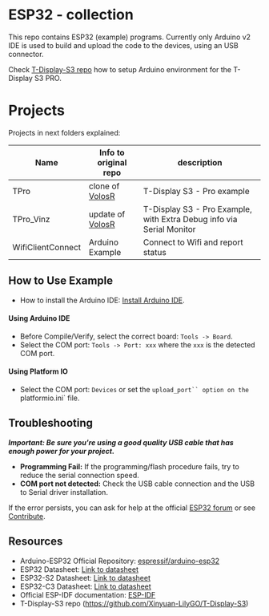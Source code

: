 # ESP32 - collection 

This repo contains ESP32 (example) programs.
Currently only Arduino v2 IDE is used to build and upload the code to the devices, using an USB connector.

Check  [T-Display-S3 repo](https://github.com/Xinyuan-LilyGO/T-Display-S3) how to setup Arduino environment for the T-Display S3 PRO.




# Projects

Projects in next folders explained:

| Name | Info to original repo | description | 
| ----------------- | ----- | -------- | 
| TPro | clone of [VolosR](https://github.com/VolosR/TPro) | T-Display S3 - Pro example |
| TPro_Vinz | update of [VolosR](https://github.com/VolosR/TPro) | T-Display S3 - Pro Example, with Extra Debug info via Serial Monitor |
| WifiClientConnect | Arduino Example | Connect to Wifi and report status |

## How to Use Example

* How to install the Arduino IDE: [Install Arduino IDE](https://github.com/espressif/arduino-esp32/tree/master/docs/arduino-ide).

#### Using Arduino IDE

* Before Compile/Verify, select the correct board: `Tools -> Board`.
* Select the COM port: `Tools -> Port: xxx` where the `xxx` is the detected COM port.

#### Using Platform IO

* Select the COM port: `Devices` or set the `upload_port`` option on the `platformio.ini` file.


## Troubleshooting

***Important: Be sure you're using a good quality USB cable that has enough power for your project.***

* **Programming Fail:** If the programming/flash procedure fails, try to reduce the serial connection speed.
* **COM port not detected:** Check the USB cable connection and the USB to Serial driver installation.

If the error persists, you can ask for help at the official [ESP32 forum](https://esp32.com) or see [Contribute](#contribute).



## Resources

* Arduino-ESP32 Official Repository: [espressif/arduino-esp32](https://github.com/espressif/arduino-esp32)
* ESP32 Datasheet: [Link to datasheet](https://www.espressif.com/sites/default/files/documentation/esp32_datasheet_en.pdf)
* ESP32-S2 Datasheet: [Link to datasheet](https://www.espressif.com/sites/default/files/documentation/esp32-s2_datasheet_en.pdf)
* ESP32-C3 Datasheet: [Link to datasheet](https://www.espressif.com/sites/default/files/documentation/esp32-c3_datasheet_en.pdf)
* Official ESP-IDF documentation: [ESP-IDF](https://idf.espressif.com)
* T-Display-S3 repo (https://github.com/Xinyuan-LilyGO/T-Display-S3)
